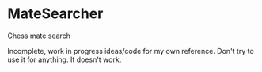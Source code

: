 # MateSearcher
Chess mate search

Incomplete, work in progress ideas/code for my own reference. Don't try to use it for anything. It doesn't work.
